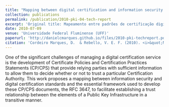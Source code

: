 ```yaml
---
title: "Mapping between digital certification and information security standards, and the RFC 3647"
collection: publications
permalink: /publication/2010-pki-04-tech-report
excerpt: 'Original title: Mapeamento entre padrões de certificação digital e Segurança da Informação e a RFC 3647. Available in Brazilian Portuguese.'
date: 2010-07-09
venue: 'Universidade Federal Fluminense (UFF)'
paperurl: 'http://danielcmarques.github.io/files/2010-pki-techreport.pdf'
citation: 'Cordeiro Marques, D.  & Rebello, V. E. F. (2010). <i>&quot;Mapeamento entre padrões de certificação digital e Segurança da Informação e a RFC 3647.&quot;</i> [Technical report]. Universidade Federal Fluminense.'
---
```

One of the significant challenges of managing a digital certification service is the development of Certificate Policies and Certification Practices Statements (CP/CPS) that provide relying parties with sufficient information to allow them to decide whether or not to trust a particular Certification Authority. This work proposes a mapping between information security and digital certification standards and the essential framework used to develop these CP/CPS documents, the RFC 3647, to facilitate establishing a trust relationship between the elements of a Public Key Infrastructure in a transitive manner.
